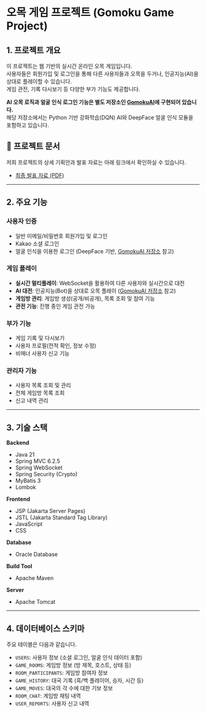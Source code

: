 # 오목 게임 프로젝트 (Gomoku Game Project)

## 1. 프로젝트 개요

이 프로젝트는 웹 기반의 실시간 온라인 오목 게임입니다.  
사용자들은 회원가입 및 로그인을 통해 다른 사용자들과 오목을 두거나, 인공지능(AI)을 상대로 플레이할 수 있습니다.  
게임 관전, 기록 다시보기 등 다양한 부가 기능도 제공합니다.

**AI 오목 로직과 얼굴 인식 로그인 기능은 별도 저장소인 [GomokuAI](https://github.com/haejun1213/GomokuAI)에 구현되어 있습니다.**  
해당 저장소에서는 Python 기반 강화학습(DQN) AI와 DeepFace 얼굴 인식 모듈을 포함하고 있습니다.

## 📄 프로젝트 문서

저희 프로젝트의 상세 기획안과 발표 자료는 아래 링크에서 확인하실 수 있습니다.

-   [최종 발표 자료 (PDF)](./docs/final_presentation.pdf)

---

## 2. 주요 기능

### 사용자 인증
- 일반 이메일/비밀번호 회원가입 및 로그인  
- Kakao 소셜 로그인  
- 얼굴 인식을 이용한 로그인 (DeepFace 기반, [GomokuAI 저장소](https://github.com/haejun1213/GomokuAI) 참고)

### 게임 플레이
- **실시간 멀티플레이**: WebSocket을 활용하여 다른 사용자와 실시간으로 대전  
- **AI 대전**: 인공지능(Bot)을 상대로 오목 플레이 ([GomokuAI 저장소](https://github.com/haejun1213/GomokuAI) 참고)  
- **게임방 관리**: 게임방 생성(공개/비공개), 목록 조회 및 참여 기능  
- **관전 기능**: 진행 중인 게임 관전 가능  

### 부가 기능
- 게임 기록 및 다시보기  
- 사용자 프로필(전적 확인, 정보 수정)  
- 비매너 사용자 신고 기능  

### 관리자 기능
- 사용자 목록 조회 및 관리  
- 전체 게임방 목록 조회  
- 신고 내역 관리  

---

## 3. 기술 스택

**Backend**
- Java 21  
- Spring MVC 6.2.5  
- Spring WebSocket  
- Spring Security (Crypto)  
- MyBatis 3  
- Lombok  

**Frontend**
- JSP (Jakarta Server Pages)  
- JSTL (Jakarta Standard Tag Library)  
- JavaScript  
- CSS  

**Database**
- Oracle Database  

**Build Tool**
- Apache Maven  

**Server**
- Apache Tomcat  

---

## 4. 데이터베이스 스키마

주요 테이블은 다음과 같습니다.

- `USERS`: 사용자 정보 (소셜 로그인, 얼굴 인식 데이터 포함)  
- `GAME_ROOMS`: 게임방 정보 (방 제목, 호스트, 상태 등)  
- `ROOM_PARTICIPANTS`: 게임방 참여자 정보  
- `GAME_HISTORY`: 대국 기록 (흑/백 플레이어, 승자, 시간 등)  
- `GAME_MOVES`: 대국의 각 수에 대한 기보 정보  
- `ROOM_CHAT`: 게임방 채팅 내역  
- `USER_REPORTS`: 사용자 신고 내역  
